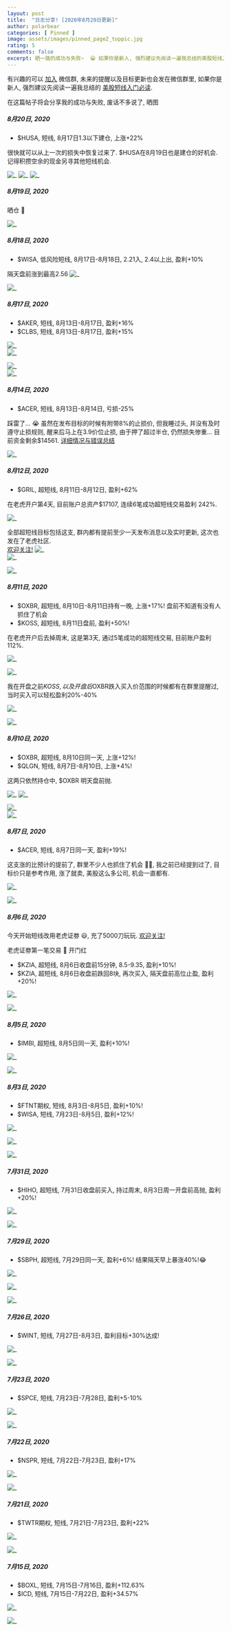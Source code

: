 ```yaml
---
layout: post
title:  "日志分享! [2020年8月20日更新]"
author: polarbear
categories: [ Pinned ]
image: assets/images/pinned_page2_toppic.jpg
rating: 5
comments: false
excerpt: 晒一路的成功与失败~  😀 如果你是新人, 强烈建议先阅读一遍我总结的美股短线入门必读.
---
```


有兴趣的可以 <a href="{{site.baseurl}}/contact">加入</a> 微信群, 未来的提醒以及目标更新也会发在微信群里, 如果你是新人, 强烈建议先阅读一遍我总结的 <a href="{{site.baseurl}}/pinned-page-4">美股短线入门必读</a>. 

在这篇帖子将会分享我的成功与失败, 废话不多说了, 晒图

##### 8月20日, 2020
- $HUSA, 短线, 8月17日1.3以下建仓, 上涨+22%

很快就可以从上一次的损失中恢复过来了. $HUSA在8月19日也是建仓的好机会.     
记得积攒空余的现金另寻其他短线机会.

![_]({{site.baseurl}}/assets/images/IMG_0305.jpg)
![_]({{site.baseurl}}/assets/images/IMG_2841.jpg)
![_]({{site.baseurl}}/assets/images/IMG_2845.jpg)

##### 8月19日, 2020
晒仓 💪

![_]({{site.baseurl}}/assets/images/IMG_0303.jpg)

##### 8月18日, 2020
- $WISA, 低风险短线, 8月17日-8月18日, 2.21入, 2.4以上出, 盈利+10%

隔天盘前涨到最高2.56
![_]({{site.baseurl}}/assets/images/IMG_2794.jpg)
   
![_]({{site.baseurl}}/assets/images/IMG_2816.jpg)   

##### 8月17日, 2020
- $AKER, 短线, 8月13日-8月17日, 盈利+16%
- $CLBS, 短线, 8月13日-8月17日, 盈利+15%

![_]({{site.baseurl}}/assets/images/IMG_2774.jpg)   
![_]({{site.baseurl}}/assets/images/IMG_2776.jpg)  

![_]({{site.baseurl}}/assets/images/IMG_2697.jpg)   
![_]({{site.baseurl}}/assets/images/IMG_2698.jpg)  

##### 8月14日, 2020
- $ACER, 短线, 8月13日-8月14日, 亏损-25%

踩雷了... 😭 虽然在发布目标的时候有附带8%的止损价, 但我睡过头, 并没有及时遵守止损规则, 醒来后马上在3.9价位止损, 由于押了超过半仓, 仍然损失惨重... 目前资金剩余$14561. <a href="{{site.baseurl}}/post1">详细情况与错误总结</a>


![_]({{site.baseurl}}/assets/images/IMG_0302.jpg)  


##### 8月12日, 2020

- $GRIL, 超短线, 8月11日-8月12日, 盈利+62%

在老虎开户第4天, 目前账户总资产$17107, 连续6笔成功超短线交易盈利 242%.   

![_]({{site.baseurl}}/assets/images/IMG_0297.jpg)  

全部超短线目标包括这支, 群内都有提前至少一天发布消息以及实时更新, 这次也发在了老虎社区.    
<a href="{{site.baseurl}}/contact">欢迎关注!</a>
![_]({{site.baseurl}}/assets/images/IMG_2593.jpg)  
![_]({{site.baseurl}}/assets/images/IMG_2591.jpg)  

![_]({{site.baseurl}}/assets/images/IMG_2567.jpg)  

##### 8月11日, 2020
- $OXBR, 超短线, 8月10日-8月11日持有一晚, 上涨+17%! 盘前不知道有没有人抓住了机会
- $KOSS, 超短线, 8月11日盘前, 盈利+50%!

在老虎开户后去掉周末, 这是第3天, 通过5笔成功的超短线交易, 目前账户盈利 112%.   

![_]({{site.baseurl}}/assets/images/IMG_0295.jpg)      

![_]({{site.baseurl}}/assets/images/IMG_0294.jpg)

我在开盘之前$KOSS, 以及开盘后$OXBR跌入买入价范围的时候都有在群里提醒过, 当时买入可以轻松盈利20%-40% 

![_]({{site.baseurl}}/assets/images/IMG_2535.jpg)      

![_]({{site.baseurl}}/assets/images/IMG_2558.jpg)

##### 8月10日, 2020

- $OXBR, 超短线, 8月10日同一天, 上涨+12%!
- $QLGN, 短线, 8月7日-8月10日, 上涨+4%!

这两只依然持仓中, $OXBR 明天盘前抛.

![_]({{site.baseurl}}/assets/images/IMG_0282.JPG) 
![_]({{site.baseurl}}/assets/images/IMG_2497.jpg)

![_]({{site.baseurl}}/assets/images/IMG_2509.jpg)  
![_]({{site.baseurl}}/assets/images/IMG_2510.jpg)  


##### 8月7日, 2020

- $ACER, 短线, 8月7日同一天, 盈利+19%!

这支涨的比预计的提前了, 群里不少人也抓住了机会 👏👏, 我之前已经提到过了, 目标价只是参考作用, 涨了就卖, 美股这么多公司, 机会一直都有.


![_]({{site.baseurl}}/assets/images/IMG_0029.jpg)   

![_]({{site.baseurl}}/assets/images/IMG_2477.jpg)  

##### 8月6日, 2020
今天开始短线改用老虎证劵 😃, 充了5000刀玩玩. <a href="{{site.baseurl}}/contact">欢迎关注!</a>


老虎证劵第一笔交易 🤑 开门红
- $KZIA, 超短线, 8月6日收盘前15分钟, 8.5-9.35, 盈利+10%!
- $KZIA, 超短线, 8月6日收盘前跌回8块, 再次买入, 隔天盘前高位止盈, 盈利+20%!


![_]({{site.baseurl}}/assets/images/IMG_0028.jpg)    

![_]({{site.baseurl}}/assets/images/IMG_2463.jpg)  


##### 8月5日, 2020
- $IMBI, 超短线, 8月5日同一天, 盈利+10%! 

![_]({{site.baseurl}}/assets/images/IMG_2471.jpg)  
 
![_]({{site.baseurl}}/assets/images/IMG_2464.jpg)    

##### 8月3日, 2020

- $FTNT期权, 短线, 8月3日-8月5日, 盈利+10%! 
- $WISA, 短线, 7月23日-8月5日, 盈利+12%!

![_]({{site.baseurl}}/assets/images/IMG_2456.jpg)    

![_]({{site.baseurl}}/assets/images/IMG_2455.jpg)    

![_]({{site.baseurl}}/assets/images/IMG_2458.jpg)

##### 7月31日, 2020

- $HIHO, 超短线, 7月31日收盘前买入, 持过周末, 8月3日周一开盘前高抛, 盈利+20%! 

![_]({{site.baseurl}}/assets/images/IMG_2450.jpg)   

![_]({{site.baseurl}}/assets/images/IMG_2448.jpg)   

##### 7月29日, 2020

- $SBPH, 超短线, 7月29日同一天, 盈利+6%! 结果隔天早上暴涨40%!😂

![_]({{site.baseurl}}/assets/images/IMG_2447.jpg)   

![_]({{site.baseurl}}/assets/images/IMG_2446.jpg)   

![_]({{site.baseurl}}/assets/images/IMG_2445.jpg)   

##### 7月26日, 2020

- $WINT, 短线, 7月27日-8月3日, 盈利目标+30%达成!

![_]({{site.baseurl}}/assets/images/IMG_2444.jpg)   

![_]({{site.baseurl}}/assets/images/IMG_2443.jpg)   

##### 7月23日, 2020

- $SPCE, 短线, 7月23日-7月28日, 盈利+5-10%

![_]({{site.baseurl}}/assets/images/IMG_2441.jpg)   

![_]({{site.baseurl}}/assets/images/IMG_2442.jpg)    

##### 7月22日, 2020

- $NSPR, 短线, 7月22日-7月23日, 盈利+17%  

![_]({{site.baseurl}}/assets/images/IMG_2433.jpg)
    
![_]({{site.baseurl}}/assets/images/IMG_2432.jpg) 

##### 7月21日, 2020

- $TWTR期权, 短线, 7月21日-7月23日, 盈利+22%  

![_]({{site.baseurl}}/assets/images/IMG_2430.jpg)      

![_]({{site.baseurl}}/assets/images/IMG_2429.jpg) 



##### 7月15日, 2020
  
- $BOXL, 短线, 7月15日-7月16日, 盈利+112.63%     
- $ICD, 短线, 7月15日-7月22日, 盈利+34.57%     

![_]({{site.baseurl}}/assets/images/IMG_2428.jpg)     

![_]({{site.baseurl}}/assets/images/IMG_2427.jpg)

